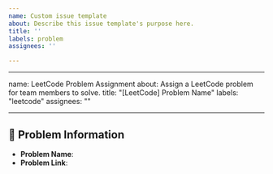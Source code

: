 ```yaml
---
name: Custom issue template
about: Describe this issue template's purpose here.
title: ''
labels: problem
assignees: ''

---
```


---
name: LeetCode Problem Assignment
about: Assign a LeetCode problem for team members to solve.
title: "[LeetCode] Problem Name"
labels: "leetcode"
assignees: ""

---

## 📌 Problem Information
- **Problem Name**:  
- **Problem Link**:
